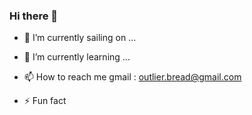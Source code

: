 ### Hi there 👋

- 🔭 I’m currently sailing on ...

- 🌱 I’m currently learning ...


- 📫 How to reach me
  gmail : outlier.bread@gmail.com

- ⚡ Fun fact
  


